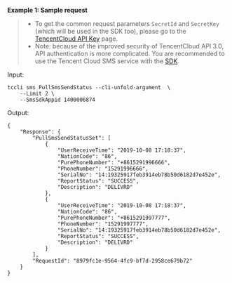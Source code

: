 **Example 1: Sample request**

>- To get the common request parameters `SecretId` and `SecretKey` (which will be used in the SDK too), please go to the [TencentCloud API Key](https://console.cloud.tencent.com/cam/capi) page.
>- Note: because of the improved security of TencentCloud API 3.0, API authentication is more complicated. You are recommended to use the Tencent Cloud SMS service with the [SDK](https://cloud.tencent.com/document/product/382/38773#SDK).

Input: 

```
tccli sms PullSmsSendStatus --cli-unfold-argument  \
    --Limit 2 \
    --SmsSdkAppid 1400006874
```

Output: 
```
{
    "Response": {
        "PullSmsSendStatusSet": [
            {
                "UserReceiveTime": "2019-10-08 17:18:37",
                "NationCode": "86",
                "PurePhoneNumber": "+8615291996666",
                "PhoneNumber": "15291996666",
                "SerialNo": "14:19325917feb3914eb78b50d6182d7e452e",
                "ReportStatus": "SUCCESS",
                "Description": "DELIVRD"
            },
            {
                "UserReceiveTime": "2019-10-08 17:18:37",
                "NationCode": "86",
                "PurePhoneNumber": "+8615291997777",
                "PhoneNumber": "15291997777",
                "SerialNo": "14:19325917feb3914eb78b50d6182d7e452e",
                "ReportStatus": "SUCCESS",
                "Description": "DELIVRD"
            }
        ],
        "RequestId": "8979fc1e-9564-4fc9-bf7d-2958ce679b72"
    }
}
```

